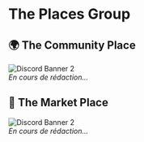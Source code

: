 # The Places Group

## 🌍 The Community Place
![Discord Banner 2](https://discordapp.com/api/guilds/783406376725512232/widget.png?style=banner2)<br>
*En cours de rédaction...*

## 🏪 The Market Place
![Discord Banner 2](https://discordapp.com/api/guilds/903802294573858826/widget.png?style=banner2)<br>
*En cours de rédaction...*
